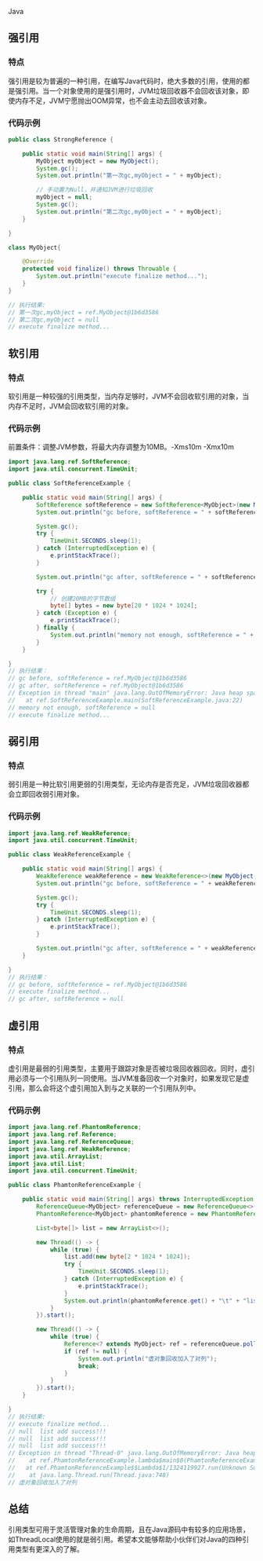 Java
<a name="KyDYH"></a>
## 强引用
<a name="zQ1mr"></a>
### 特点
强引用是较为普遍的一种引用，在编写Java代码时，绝大多数的引用，使用的都是强引用。当一个对象使用的是强引用时，JVM垃圾回收器不会回收该对象，即使内存不足，JVM宁愿抛出OOM异常，也不会主动去回收该对象。
<a name="U9R01"></a>
### 代码示例
```java
public class StrongReference {

    public static void main(String[] args) {
        MyObject myObject = new MyObject();
        System.gc();
        System.out.println("第一次gc,myObject = " + myObject);

        // 手动置为Null，并通知JVM进行垃圾回收
        myObject = null;
        System.gc();
        System.out.println("第二次gc,myObject = " + myObject);
    }

}

class MyObject{

    @Override
    protected void finalize() throws Throwable {
        System.out.println("execute finalize method...");
    }
}

// 执行结果:
// 第一次gc,myObject = ref.MyObject@1b6d3586
// 第二次gc,myObject = null
// execute finalize method...
```
<a name="nRc74"></a>
## 软引用
<a name="zZjFd"></a>
### 特点
软引用是一种较强的引用类型，当内存足够时，JVM不会回收软引用的对象，当内存不足时，JVM会回收软引用的对象。
<a name="GNhP4"></a>
### 代码示例
前置条件：调整JVM参数，将最大内存调整为10MB。-Xms10m -Xmx10m
```java
import java.lang.ref.SoftReference;
import java.util.concurrent.TimeUnit;

public class SoftReferenceExample {

    public static void main(String[] args) {
        SoftReference softReference = new SoftReference<MyObject>(new MyObject());
        System.out.println("gc before, softReference = " + softReference.get());

        System.gc();
        try {
            TimeUnit.SECONDS.sleep(1);
        } catch (InterruptedException e) {
            e.printStackTrace();
        }

        System.out.println("gc after, softReference = " + softReference.get());

        try {
            // 创建20MB的字节数组
            byte[] bytes = new byte[20 * 1024 * 1024];
        } catch (Exception e) {
            e.printStackTrace();
        } finally {
            System.out.println("memory not enough, softReference = " + softReference.get());
        }
    }

}
// 执行结果：
// gc before, softReference = ref.MyObject@1b6d3586
// gc after, softReference = ref.MyObject@1b6d3586
// Exception in thread "main" java.lang.OutOfMemoryError: Java heap space
//   at ref.SoftReferenceExample.main(SoftReferenceExample.java:22)
// memory not enough, softReference = null
// execute finalize method...
```
<a name="lYcRr"></a>
## 弱引用
<a name="TMeU7"></a>
### 特点
弱引用是一种比软引用更弱的引用类型，无论内存是否充足，JVM垃圾回收器都会立即回收弱引用对象。
<a name="OeD14"></a>
### 代码示例
```java
import java.lang.ref.WeakReference;
import java.util.concurrent.TimeUnit;

public class WeakReferenceExample {

    public static void main(String[] args) {
        WeakReference weakReference = new WeakReference<>(new MyObject());
        System.out.println("gc before, softReference = " + weakReference.get());

        System.gc();
        try {
            TimeUnit.SECONDS.sleep(1);
        } catch (InterruptedException e) {
            e.printStackTrace();
        }

        System.out.println("gc after, softReference = " + weakReference.get());
    }

}
// 执行结果：
// gc before, softReference = ref.MyObject@1b6d3586
// execute finalize method...
// gc after, softReference = null
```
<a name="fzaDy"></a>
## 虚引用
<a name="lgv36"></a>
### 特点
虚引用是最弱的引用类型，主要用于跟踪对象是否被垃圾回收器回收。同时，虚引用必须与一个引用队列一同使用。当JVM准备回收一个对象时，如果发现它是虚引用，那么会将这个虚引用加入到与之关联的一个引用队列中。
<a name="BGjVN"></a>
### 代码示例
```java
import java.lang.ref.PhantomReference;
import java.lang.ref.Reference;
import java.lang.ref.ReferenceQueue;
import java.lang.ref.WeakReference;
import java.util.ArrayList;
import java.util.List;
import java.util.concurrent.TimeUnit;

public class PhamtonReferenceExample {

    public static void main(String[] args) throws InterruptedException {
        ReferenceQueue<MyObject> referenceQueue = new ReferenceQueue<>();
        PhantomReference<MyObject> phantomReference = new PhantomReference<>(new MyObject(), referenceQueue);

        List<byte[]> list = new ArrayList<>();

        new Thread(() -> {
            while (true) {
                list.add(new byte[2 * 1024 * 1024]);
                try {
                    TimeUnit.SECONDS.sleep(1);
                } catch (InterruptedException e) {
                    e.printStackTrace();
                }
                System.out.println(phantomReference.get() + "\t" + "list add success!!!");
            }
        }).start();

        new Thread(() -> {
            while (true) {
                Reference<? extends MyObject> ref = referenceQueue.poll();
                if (ref != null) {
                    System.out.println("虚对象回收加入了对列");
                    break;
                }
            }
        }).start();
    }

}
// 执行结果:
// execute finalize method...
// null  list add success!!!
// null  list add success!!!
// null  list add success!!!
// Exception in thread "Thread-0" java.lang.OutOfMemoryError: Java heap space
//    at ref.PhamtonReferenceExample.lambda$main$0(PhamtonReferenceExample.java:21)
//   at ref.PhamtonReferenceExample$$Lambda$1/1324119927.run(Unknown Source)
//    at java.lang.Thread.run(Thread.java:748)
// 虚对象回收加入了对列
```
<a name="Hm3et"></a>
## 总结
引用类型可用于灵活管理对象的生命周期，且在Java源码中有较多的应用场景，如ThreadLocal使用的就是弱引用。希望本文能够帮助小伙伴们对Java的四种引用类型有更深入的了解。
